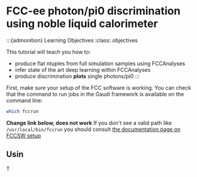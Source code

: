 
# FCC-ee photon/pi0 discrimination using noble liquid calorimeter



:::{admonition} Learning Objectives
:class: objectives

This tutorial will teach you how to:

* produce flat ntuples from full simulation samples using FCCAnalyses
* infer state of the art deep learning within FCCAnalyses
* produce discrimination **plots** single photons/pi0
:::


First, make sure your setup of the FCC software is working.
You can check that the command to run jobs in the Gaudi framework is available on the command line:

```bash
which fccrun
```
**Change link below, does not work**
If you don't see a valid path like `/usr/local/bin/fccrun`  you should consult [the documentation page on FCCSW setup](https://github.com/vvolkl/fcc-tutorials/blob/master/FccSoftwareGettingStarted.md)

## Usin

T
